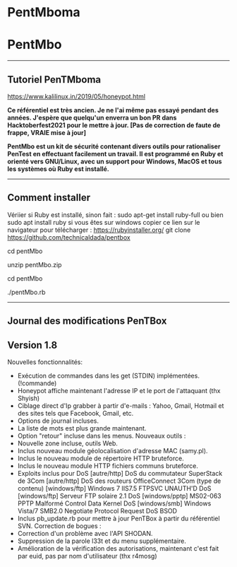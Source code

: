 # PentMboma
<h1>PentMbo</h1>

-----------------
Tutoriel PenTMboma
-----------------

https://www.kalilinux.in/2019/05/honeypot.html

<b>Ce référentiel est très ancien. Je ne l'ai même pas essayé pendant des années. J'espère que quelqu'un enverra un bon PR dans Hacktoberfest2021 pour le mettre à jour. [Pas de correction de faute de frappe, VRAIE mise à jour]</b>

<b> PentMbo est un kit de sécurité contenant divers outils pour rationaliser PenTest en effectuant facilement un travail. Il est programmé en Ruby et orienté vers GNU/Linux, avec un support pour Windows, MacOS et tous les systèmes où Ruby est installé.</b>

-----------------
Comment installer
-----------------

Vériier si Ruby est installé, sinon fait : sudo apt-get install ruby-full ou bien sudo apt install ruby 
si vous êtes sur windows copier ce lien sur le navigateur pour télécharger : https://rubyinstaller.org/
git clone https://github.com/technicaldada/pentbox

cd pentMbo

unzip pentMbo.zip

cd pentMbo

./pentMbo.rb

-----------------
Journal des modifications PenTBox
-----------------

Version 1.8
-----------
Nouvelles fonctionnalités:
- Exécution de commandes dans les get (STDIN) implémentées. (!commande)
- Honeypot affiche maintenant l'adresse IP et le port de l'attaquant (thx Shyish)
- Ciblage direct d'Ip grabber à partir d'e-mails : Yahoo, Gmail, Hotmail et des sites tels que Facebook, Gmail, etc.
- Options de journal incluses.
- La liste de mots est plus grande maintenant.
- Option "retour" incluse dans les menus.
Nouveaux outils :
- Nouvelle zone incluse, outils Web.
- Inclus nouveau module géolocalisation d'adresse MAC (samy.pl).
- Inclus le nouveau module de répertoire HTTP bruteforce.
- Inclus le nouveau module HTTP fichiers communs bruteforce.
- Exploits inclus pour DoS
[autre/http] DoS du commutateur SuperStack de 3Com
[autre/http] DoS des routeurs OfficeConnect 3Com (type de contenu)
[windows/ftp] Windows 7 IIS7.5 FTPSVC UNAUTH'D DoS
[windows/ftp] Serveur FTP solaire 2.1 DoS
[windows/pptp] MS02-063 PPTP Malformé Control Data Kernel DoS
[windows/smb] Windows Vista/7 SMB2.0 Negotiate Protocol Request DoS BSOD
- Inclus pb_update.rb pour mettre à jour PenTBox à partir du référentiel SVN.
Correction de bogues :
- Correction d'un problème avec l'API SHODAN.
- Suppression de la parole l33t et du menu supplémentaire.
- Amélioration de la vérification des autorisations, maintenant c'est fait par euid, pas par nom d'utilisateur (thx r4mosg)
